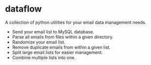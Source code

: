 # dataflow
A collection of python utilities for your email data management needs.

- Send your email list to MySQL database.
- Parse all emails from files within a given directory.
- Randomize your email list.
- Remove duplicate emails from within a given list.
- Split large email lists for easier management.
- Combine multiple lists into one.

